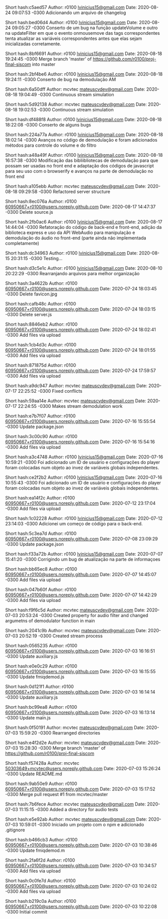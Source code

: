Short hash:c5aed57 
Author: r0100 <lvinicius15@gmail.com> 
Date: 2020-08-24 09:07:53 -0300 
Adicionando um arquivo de changelog 

Short hash:bed06d4 
Author: r0100 <lvinicius15@gmail.com> 
Date: 2020-08-24 09:05:27 -0300 
Conserto de um bug na função updateVolume e outro na updateFilter em que o evento onmousemove das tags correspondentes tenta atualizar as variáveis correspondentes antes que elas sejam inicializadas corretamente. 

Short hash:8bf6691 
Author: r0100 <lvinicius15@gmail.com> 
Date: 2020-08-18 19:24:45 -0300 
Merge branch 'master' of https://github.com/r0100/proj-final-siscom into master 

Short hash:2bf4be6 
Author: r0100 <lvinicius15@gmail.com> 
Date: 2020-08-18 19:24:11 -0300 
Conserto de bug na demodulação AM 

Short hash:6a50dff 
Author: mcvtec <mateuscvdev@gmail.com> 
Date: 2020-08-18 19:04:49 -0300 
Continuous stream simulation 

Short hash:5d92138 
Author: mcvtec <mateuscvdev@gmail.com> 
Date: 2020-08-18 19:02:53 -0300 
Continuous stream simulation 

Short hash:df488f8 
Author: r0100 <lvinicius15@gmail.com> 
Date: 2020-08-18 18:22:08 -0300 
Conserto de alguns bugs 

Short hash:224a77a 
Author: r0100 <lvinicius15@gmail.com> 
Date: 2020-08-18 18:02:14 -0300 
Avanços no código de demodulação e foram adicionados métodos para controle do volume e do filtro 

Short hash:a48a49f 
Author: r0100 <lvinicius15@gmail.com> 
Date: 2020-08-18 16:57:38 -0300 
Modificação das bibliibliotecas de demodulação para que possam ser usadas no front end e adaptação dos códigos de javascript para seu uso com o browserify e avanços na parte de demodulação no front end 

Short hash:a105ebb 
Author: mcvtec <mateuscvdev@gmail.com> 
Date: 2020-08-18 09:29:58 -0300 
Refactored server structure 

Short hash:8ec076a 
Author: r0100 <60950667+r0100@users.noreply.github.com> 
Date: 2020-08-17 14:47:37 -0300 
Delete source.js 

Short hash:2fb0ac6 
Author: r0100 <lvinicius15@gmail.com> 
Date: 2020-08-17 14:44:04 -0300 
Refatoração do código de back-end e front-end, adição da biblioteca express e uso da API WebAudio para manipulação e demodulação do áudio no front-end (parte ainda não implementada completamente) 

Short hash:dc34963 
Author: r0100 <lvinicius15@gmail.com> 
Date: 2020-08-15 20:31:15 -0300 
Testing... 

Short hash:d3c5e1c 
Author: r0100 <lvinicius15@gmail.com> 
Date: 2020-08-10 20:22:29 -0300 
Rearranjando arquivos para melhor organização 

Short hash:3a4622b 
Author: r0100 <60950667+r0100@users.noreply.github.com> 
Date: 2020-07-24 18:03:45 -0300 
Delete favicon.jpg 

Short hash:cafb48c 
Author: r0100 <60950667+r0100@users.noreply.github.com> 
Date: 2020-07-24 18:03:15 -0300 
Delete server.js 

Short hash:8846eb2 
Author: r0100 <60950667+r0100@users.noreply.github.com> 
Date: 2020-07-24 18:02:41 -0300 
Add files via upload 

Short hash:1cb4d3c 
Author: r0100 <60950667+r0100@users.noreply.github.com> 
Date: 2020-07-24 18:01:55 -0300 
Add files via upload 

Short hash:871875d 
Author: r0100 <60950667+r0100@users.noreply.github.com> 
Date: 2020-07-24 17:59:57 -0300 
Add files via upload 

Short hash:a9dc947 
Author: mcvtec <mateuscvdev@gmail.com> 
Date: 2020-07-17 22:25:52 -0300 
Fixed conflicts 

Short hash:59aa14e 
Author: mcvtec <mateuscvdev@gmail.com> 
Date: 2020-07-17 22:24:55 -0300 
Makes stream demodulation work 

Short hash:e7b7f07 
Author: r0100 <60950667+r0100@users.noreply.github.com> 
Date: 2020-07-16 15:55:54 -0300 
Update package.json 

Short hash:3c00c90 
Author: r0100 <60950667+r0100@users.noreply.github.com> 
Date: 2020-07-16 15:54:16 -0300 
Add files via upload 

Short hash:a3c4748 
Author: r0100 <lvinicius15@gmail.com> 
Date: 2020-07-16 10:59:21 -0300 
Foi adicionado um ID de usuário e configurações do player foram colocadas num objeto ao invez de variáveis globais independentes. 

Short hash:ce2f2b2 
Author: r0100 <lvinicius15@gmail.com> 
Date: 2020-07-16 10:55:43 -0300 
Foi adicionado um ID de usuário e configurações do player foram colocadas num objeto ao invez de variáveis globais independentes. 

Short hash:ea14f2c 
Author: r0100 <60950667+r0100@users.noreply.github.com> 
Date: 2020-07-12 23:17:04 -0300 
Add files via upload 

Short hash:1c02228 
Author: r0100 <lvinicius15@gmail.com> 
Date: 2020-07-12 23:14:03 -0300 
Adicionei um começo de código para o back-end. 

Short hash:5c3ea7d 
Author: r0100 <60950667+r0100@users.noreply.github.com> 
Date: 2020-07-08 23:09:29 -0300 
Update package.json 

Short hash:f33a72b 
Author: r0100 <lvinicius15@gmail.com> 
Date: 2020-07-07 15:41:20 -0300 
Corrigindo um bug de atualização na parte de informaçoes 

Short hash:bb65ec8 
Author: r0100 <60950667+r0100@users.noreply.github.com> 
Date: 2020-07-07 14:45:07 -0300 
Add files via upload 

Short hash:047b60f 
Author: r0100 <60950667+r0100@users.noreply.github.com> 
Date: 2020-07-07 14:42:29 -0300 
Add files via upload 

Short hash:f9f6c5d 
Author: mcvtec <mateuscvdev@gmail.com> 
Date: 2020-07-03 20:53:24 -0300 
Created property for audio filter and changed argumetns of demodulator function in main 

Short hash:2041c9b 
Author: mcvtec <mateuscvdev@gmail.com> 
Date: 2020-07-03 20:52:19 -0300 
Created stream process 

Short hash:0565235 
Author: r0100 <60950667+r0100@users.noreply.github.com> 
Date: 2020-07-03 16:16:51 -0300 
Update auxiliary.js 

Short hash:e0e0c29 
Author: r0100 <60950667+r0100@users.noreply.github.com> 
Date: 2020-07-03 16:15:55 -0300 
Update fmiqdemod.js 

Short hash:0d121f1 
Author: r0100 <60950667+r0100@users.noreply.github.com> 
Date: 2020-07-03 16:14:14 -0300 
Update auxiliary.js 

Short hash:bc99ea8 
Author: r0100 <60950667+r0100@users.noreply.github.com> 
Date: 2020-07-03 16:13:14 -0300 
Update main.js 

Short hash:0f50191 
Author: mcvtec <mateuscvdev@gmail.com> 
Date: 2020-07-03 15:59:20 -0300 
Rearranged directories 

Short hash:e4f2d2e 
Author: mcvtec <mateuscvdev@gmail.com> 
Date: 2020-07-03 15:28:30 -0300 
Merge branch 'master' of https://github.com/r0100/proj-final-siscom 

Short hash:f57428a 
Author: mcvtec <50303649+mcvtec@users.noreply.github.com> 
Date: 2020-07-03 15:26:24 -0300 
Update README.md 

Short hash:9ab50e9 
Author: r0100 <60950667+r0100@users.noreply.github.com> 
Date: 2020-07-03 15:17:52 -0300 
Merge pull request #1 from mcvtec/master 

Short hash:7b6fece 
Author: mcvtec <mateuscvdev@gmail.com> 
Date: 2020-07-03 11:15:15 -0300 
Added a directory for audio tests 

Short hash:e5e92ab 
Author: mcvtec <mateuscvdev@gmail.com> 
Date: 2020-07-03 10:59:01 -0300 
Iniciado um projeto com o npm e adicionado .gitignore 

Short hash:b466cb3 
Author: r0100 <60950667+r0100@users.noreply.github.com> 
Date: 2020-07-03 10:38:46 -0300 
Update fmiqdemod.m 

Short hash:2fa6f2d 
Author: r0100 <60950667+r0100@users.noreply.github.com> 
Date: 2020-07-03 10:34:57 -0300 
Add files via upload 

Short hash:0c0fe7d 
Author: r0100 <60950667+r0100@users.noreply.github.com> 
Date: 2020-07-03 10:24:02 -0300 
Add files via upload 

Short hash:b219c0a 
Author: r0100 <60950667+r0100@users.noreply.github.com> 
Date: 2020-07-03 10:22:08 -0300 
Initial commit 
